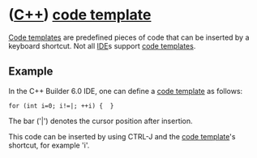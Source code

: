 # ([C++](Cpp.md)) [code template](CppCodeTemplate.md)

[Code templates](CppCodeTemplate.md) are predefined pieces of code that
can be inserted by a keyboard shortcut. Not all [IDE](CppIde.md)s
support [code templates](CppCodeTemplate.md).

## Example

In the C++ Builder 6.0 IDE, one can define a [code template](CppCodeTemplate.md) as follows:

```
for (int i=0; i!=|; ++i) {  }
```

The bar ('|') denotes the cursor position after insertion.

This code can be inserted by using CTRL-J and the [code template](CppCodeTemplate.md)'s shortcut, for example 'i'.
